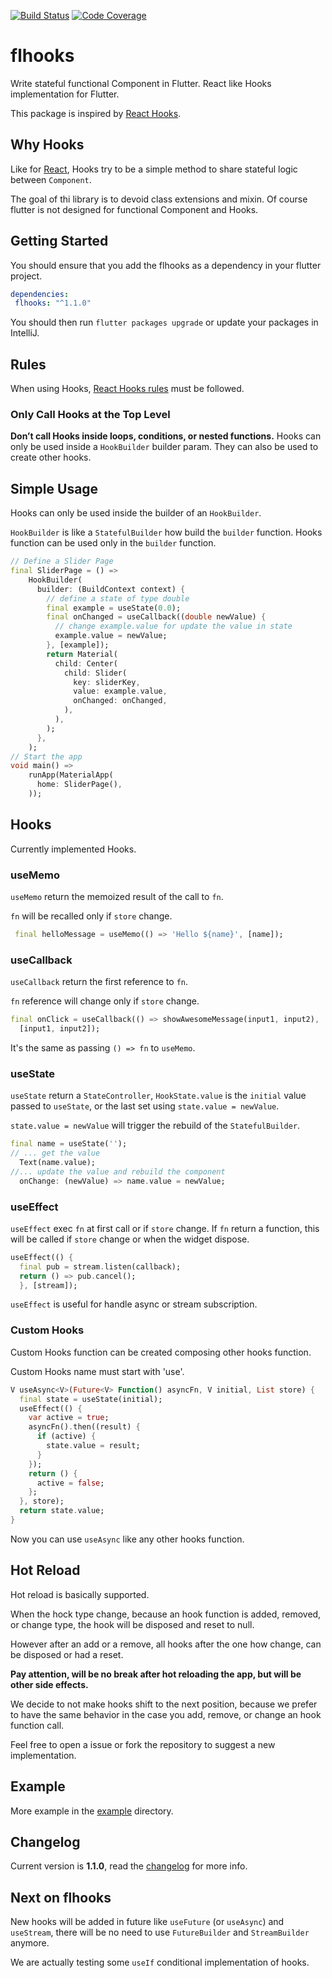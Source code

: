 [![Build Status](https://travis-ci.org/alfredosalzillo/flhooks.svg?branch=master)](https://travis-ci.org/alfredosalzillo/flhooks)
[![Code Coverage](https://codecov.io/gh/alfredosalzillo/flhooks/branch/master/graph/badge.svg)](https://codecov.io/gh/alfredosalzillo/flhooks/)

# flhooks
Write stateful functional Component in Flutter.
React like Hooks implementation for Flutter.

This package is inspired by
[React Hooks](https://reactjs.org/docs/hooks-intro.html).

## Why Hooks

Like for [React](https://reactjs.org/docs/hooks-intro.html#motivation),
Hooks try to be a simple method
to share stateful logic between `Component`.

The goal of thi library is to devoid class extensions and mixin.
Of course flutter is not designed for functional Component and Hooks.

## Getting Started

You should ensure that you add the flhooks
as a dependency in your flutter project.

```yaml
dependencies:
 flhooks: "^1.1.0"
```

You should then run `flutter packages upgrade`
or update your packages in IntelliJ.

## Rules

When using Hooks,
[React Hooks rules](https://reactjs.org/docs/hooks-rules.html)
must be followed.

### Only Call Hooks at the Top Level
**Don’t call Hooks inside loops, conditions, or nested functions.**
Hooks can only be used inside a `HookBuilder` builder param.
They can also be used to create other hooks.

## Simple Usage

Hooks can only be used inside the builder of an `HookBuilder`.

`HookBuilder` is like a `StatefulBuilder` how build the `builder` function.
Hooks function can be used only in the `builder` function.

```dart
// Define a Slider Page
final SliderPage = () =>
    HookBuilder(
      builder: (BuildContext context) {
        // define a state of type double
        final example = useState(0.0);
        final onChanged = useCallback((double newValue) {
          // change example.value for update the value in state
          example.value = newValue;
        }, [example]);
        return Material(
          child: Center(
            child: Slider(
              key: sliderKey,
              value: example.value,
              onChanged: onChanged,
            ),
          ),
        );
      },
    );
// Start the app
void main() =>
    runApp(MaterialApp(
      home: SliderPage(),
    ));
```

## Hooks

Currently implemented Hooks.

### useMemo
`useMemo` return the memoized result of the call to `fn`.

`fn` will be recalled only if `store` change.

```dart
 final helloMessage = useMemo(() => 'Hello ${name}', [name]);
```

### useCallback
`useCallback` return the first reference to `fn`.

`fn` reference will change only if `store` change.
```dart
final onClick = useCallback(() => showAwesomeMessage(input1, input2),
  [input1, input2]);
```
It's the same as passing `() => fn` to `useMemo`.

### useState

`useState` return a `StateController`,
`HookState.value` is the `initial` value passed to `useState`,
or the last set using `state.value = newValue`.

`state.value = newValue` will trigger
the rebuild of the `StatefulBuilder`.

```dart
final name = useState('');
// ... get the value
  Text(name.value);
//... update the value and rebuild the component
  onChange: (newValue) => name.value = newValue;
```

### useEffect

`useEffect` exec `fn` at first call or if `store` change.
If `fn` return a function, this will be called if `store` change
or when the widget dispose.

```dart
useEffect(() {
  final pub = stream.listen(callback);
  return () => pub.cancel();
  }, [stream]);
```
 
`useEffect` is useful for handle async or stream subscription.

### Custom Hooks

Custom Hooks function can be created composing other hooks function.

Custom Hooks name must start with 'use'.

```dart
V useAsync<V>(Future<V> Function() asyncFn, V initial, List store) {
  final state = useState(initial);
  useEffect(() {
    var active = true;
    asyncFn().then((result) {
      if (active) {
        state.value = result;
      }
    });
    return () {
      active = false;
    };
  }, store);
  return state.value;
}
```

Now you can use `useAsync` like any other hooks function.

## Hot Reload

Hot reload is basically supported.

When the hock type change, because an hook function is added,
removed, or change type, 
the hook will be disposed and reset to null.

However after an add or a remove, all hooks after the one how change,
can be disposed or had a reset.

__Pay attention, will be no break after hot reloading the app,
but will be other side effects.__

We decide to not make hooks shift to the next position,
because we prefer to have the same behavior in the case you add,
remove, or change an hook function call.

Feel free to open a issue or fork the repository
to suggest a new implementation.

## Example

More example in the [example](example) directory.

## Changelog
Current version is __1.1.0__,
read the [changelog](CHANGELOG.md) for more info.

## Next on flhooks

New hooks will be added in future like `useFuture` (or `useAsync`) and `useStream`,
there will be no need to use `FutureBuilder` and `StreamBuilder` anymore.

We are actually testing some `useIf` conditional implementation of hooks.
